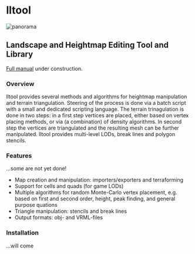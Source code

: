 # lltool

![panorama](https://lh6.googleusercontent.com/-Q4p5qHEUWps/UXVzhYw-YgI/AAAAAAAAAdw/MTd5Gd1_TuM/s971/lltool.jpg)

## Landscape and Heightmap Editing Tool and Library

[Full manual](https://github.com/Gruftikus/lltool/wiki/) under construction.

### Overview

lltool provides several methods and algorithms for heightmap manipulation and terrain triangulation. Steering of the process is done via a batch script with a small and dedicated scripting language. The terrain trinagulation is done in two steps: in a first step vertices are placed, either based on vertex placing methods, or via (a combination) of density algorithms. In second step the vertices are triangulated and the resulting mesh can be further manipulated. lltool provides multi-level LODs, break lines and polygon stencils.

### Features

...some are not yet done!

* Map creation and manipulation: importers/exporters and terraforming
* Support for cells and quads (for game LODs)
* Multiple algorithms for random Monte-Carlo vertex placement, e.g. based on first and second order, height, peak finding, and general purpose quations
* Triangle manipulation: stencils and break lines
* Output formats: obj- and VRML-files

### Installation

...will come

